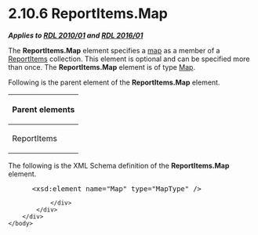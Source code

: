 <html dir="LTR" xmlns:mshelp="http://msdn.microsoft.com/mshelp" xmlns:ddue="http://ddue.schemas.microsoft.com/authoring/2003/5" xmlns:xlink="http://www.w3.org/1999/xlink" xmlns:tool="http://www.microsoft.com/tooltip">
    <head>
        <meta http-equiv="Content-Type" content="text/html; CHARSET=utf-8"></meta>
        <meta name="save" content="history"></meta>
        <title>2.10.6 ReportItems.Map</title>
        <xml>
            <mshelp:toctitle title="2.10.6 ReportItems.Map"></mshelp:toctitle>
            <mshelp:rltitle title="[MS-RDL]: ReportItems.Map"></mshelp:rltitle>
            <mshelp:keyword index="A" term="23e28df4-ded9-4223-8c81-7e9a15234e9f"></mshelp:keyword>
            <mshelp:attr name="DCSext.ContentType" value="open specification"></mshelp:attr>
            <mshelp:attr name="AssetID" value="23e28df4-ded9-4223-8c81-7e9a15234e9f"></mshelp:attr>
            <mshelp:attr name="TopicType" value="kbRef"></mshelp:attr>
            <mshelp:attr name="DCSext.Title" value="[MS-RDL]: ReportItems.Map" />
        </xml>
    </head>
    <body>
        <div id="header">
            <h1 class="heading">2.10.6 ReportItems.Map</h1>
        </div>
        <div id="mainSection">
            <div id="mainBody">
                <div id="allHistory" class="saveHistory"></div>
                <div id="sectionSection0" class="section" name="collapseableSection">
                    

<p><b><i>Applies to </i></b><a href="3428e690-a348-4ec7-8a6a-8efb42d2cdee.html"><b><i>RDL 2010/01</i></b></a><b><i>
and </i></b><a href="52ce3983-2bfc-4e72-9359-42aaf5fe4509.html"><b><i>RDL 2016/01</i></b></a></p>

<p>The <b>ReportItems.Map</b> element specifies a <a href="b2482b3f-74ab-4ca8-a9e5-c07955011743.html#gt_173464f7-c0e8-4181-941a-f7df6725be5a">map</a> as a member of a <a href="c5fef915-e842-43b4-91f9-56af4eb15be0.html">ReportItems</a> collection.
This element is optional and can be specified more than once. The <b>ReportItems.Map</b>
element is of type <a href="fd166dd8-6772-4507-b3f6-50a2b7cfd6ac.html">Map</a>.</p>

<p>Following is the parent element of the <b>ReportItems.Map</b>
element.</p>

<table>
 <thead>
  <tr>
   <th>
   <p>Parent elements</p>
   </th>
  </tr>
 </thead>
 <tr>
  <td>
  <p>ReportItems</p>
  </td>
 </tr>
</table>

<p>The following is the XML Schema definition of the <b>ReportItems.Map</b>
element.</p>

<dl>
<dd>
<div><pre> &lt;xsd:element name=&quot;Map&quot; type=&quot;MapType&quot; /&gt;
</pre></div>
</dd></dl>


                </div>
            </div>
        </div>
    </body>
</html>